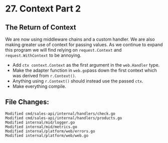# 27. Context Part 2
## The Return of Context

We are now using middleware chains and a custom handler. We are also making
greater use of context for passing values. As we continue to expand this
program we will find relying on `request.Context` and `request.WithContext` to
be annoying.

- Add `ctx context.Context` as the first argument in the `web.Handler` type.
- Make the adapter function in `web.go`pass down the first context which was
  derived from `r.Context()`.
- Anything using `r.Context()` should instead use the passed `ctx`.
- Make everything compile.


## File Changes:

```
Modified cmd/sales-api/internal/handlers/check.go
Modified cmd/sales-api/internal/handlers/products.go
Modified internal/mid/logger.go
Modified internal/mid/metrics.go
Modified internal/platform/web/errors.go
Modified internal/platform/web/web.go
```